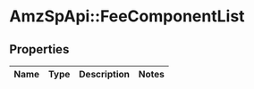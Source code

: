 # AmzSpApi::FeeComponentList

## Properties
Name | Type | Description | Notes
------------ | ------------- | ------------- | -------------

